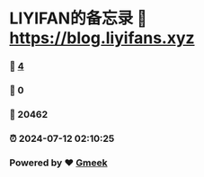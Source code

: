 # LIYIFAN的备忘录 :link: https://blog.liyifans.xyz 
### :page_facing_up: [4](https://blog.liyifans.xyz/tag.html) 
### :speech_balloon: 0 
### :hibiscus: 20462 
### :alarm_clock: 2024-07-12 02:10:25 
### Powered by :heart: [Gmeek](https://github.com/Meekdai/Gmeek)
